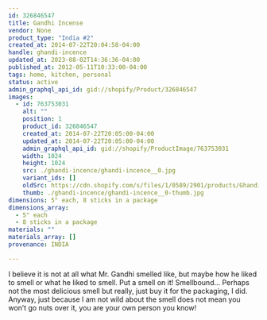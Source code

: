 ```yaml
---
id: 326846547
title: Gandhi Incense
vendor: None
product_type: "India #2"
created_at: 2014-07-22T20:04:58-04:00
handle: ghandi-incence
updated_at: 2023-08-02T14:36:36-04:00
published_at: 2012-05-11T10:33:00-04:00
tags: home, kitchen, personal
status: active
admin_graphql_api_id: gid://shopify/Product/326846547
images:
  - id: 763753031
    alt: ""
    position: 1
    product_id: 326846547
    created_at: 2014-07-22T20:05:00-04:00
    updated_at: 2014-07-22T20:05:00-04:00
    admin_graphql_api_id: gid://shopify/ProductImage/763753031
    width: 1024
    height: 1024
    src: ./ghandi-incence/ghandi-incence__0.jpg
    variant_ids: []
    oldSrc: https://cdn.shopify.com/s/files/1/0589/2901/products/Ghandi_Incense.jpeg?v=1406073900
    thumb: ./ghandi-incence/ghandi-incence__0-thumb.jpg
dimensions: 5" each, 8 sticks in a package
dimensions_array:
  - 5" each
  - 8 sticks in a package
materials: ""
materials_array: []
provenance: INDIA

---
```


I believe it is not at all what Mr. Gandhi smelled like, but maybe how he liked to smell or what he liked to smell. Put a smell on it! Smellbound... Perhaps not the most delicious smell but really, just buy it for the packaging, I did. Anyway, just because I am not wild about the smell does not mean you won’t go nuts over it, you are your own person you know!